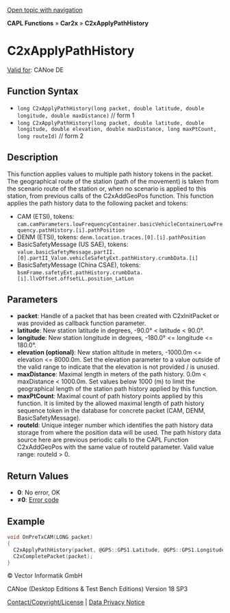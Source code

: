 [Open topic with navigation](../../../../../CANoeDEFamily.htm#Topics/CAPLFunctions/Car2x/Functions/CAPLfunctionC2xApplyPathHistory.md)

**CAPL Functions** » **Car2x** » **C2xApplyPathHistory**

# C2xApplyPathHistory

[Valid for](../../../Shared/FeatureAvailability.md): CANoe DE

## Function Syntax

- `long C2xApplyPathHistory(long packet, double latitude, double longitude, double maxDistance)` // form 1
- `long C2xApplyPathHistory(long packet, double latitude, double longitude, double elevation, double maxDistance, long maxPtCount, long routeId)` // form 2

## Description

This function applies values to multiple path history tokens in the packet. The geographical route of the station (path of the movement) is taken from the scenario route of the station or, when no scenario is applied to this station, from previous calls of the C2xAddGeoPos function. This function applies the path history data to the following packet and tokens:

- CAM (ETSI), tokens: `cam.camParameters.lowFrequencyContainer.basicVehicleContainerLowFrequency.pathHistory.[i].pathPosition`
- DENM (ETSI), tokens: `denm.location.traces.[0].[i].pathPosition`
- BasicSafetyMessage (US SAE), tokens: `value.basicSafetyMessage.partII.[0].partII_Value.vehicleSafetyExt.pathHistory.crumbData.[i]`
- BasicSafetyMessage (China CSAE), tokens: `bsmFrame.safetyExt.pathHistory.crumbData.[i].llvOffset.offsetLL.position_LatLon`

## Parameters

- **packet**: Handle of a packet that has been created with C2xInitPacket or was provided as callback function parameter.
- **latitude**: New station latitude in degrees, -90.0° < latitude < 90.0°.
- **longitude**: New station longitude in degrees, -180.0° <= longitude <= 180.0°.
- **elevation (optional)**: New station altitude in meters, -1000.0m <= elevation <= 8000.0m. Set the elevation parameter to a value outside of the valid range to indicate that the elevation is not provided / is unused.
- **maxDistance**: Maximal length in meters of the path history. 0.0m < maxDistance < 1000.0m. Set values below 1000 (m) to limit the geographical length of the station path history applied by this function.
- **maxPtCount**: Maximal count of path history points applied by this function. It is limited by the allowed maximal length of path history sequence token in the database for concrete packet (CAM, DENM, BasicSafetyMessage).
- **routeId**: Unique integer number which identifies the path history data storage from where the position data will be used. The path history data source here are previous periodic calls to the CAPL Function C2xAddGeoPos with the same value of routeId parameter. Valid value range: routeId > 0.

## Return Values

- **0**: No error, OK
- **≠0**: [Error code](../CAPLfunctionsCar2xErrorCodes.md)

## Example

```c
void OnPreTxCAM(LONG packet)
{
  C2xApplyPathHistory(packet, @GPS::GPS1.Latitude, @GPS::GPS1.Longitude, @GPS::GPS1.Altitude, 1000);
  C2xCompletePacket(packet);
}
```

© Vector Informatik GmbH

CANoe (Desktop Editions & Test Bench Editions) Version 18 SP3

[Contact/Copyright/License](../../../Shared/ContactCopyrightLicense.md) | [Data Privacy Notice](https://www.vector.com/int/en/company/get-info/privacy-policy/)